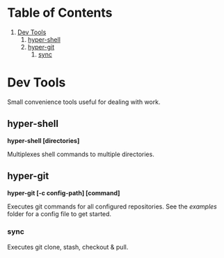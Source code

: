 
# Table of Contents

1.  [Dev Tools](#org801d117)
    1.  [hyper-shell](#orgcdaf129)
    2.  [hyper-git](#orgb75ba4d)
        1.  [sync](#org9092f7b)


<a id="org801d117"></a>

# Dev Tools

Small convenience tools useful for dealing with work.


<a id="orgcdaf129"></a>

## hyper-shell

**hyper-shell [directories]**

Multiplexes shell commands to multiple directories.


<a id="orgb75ba4d"></a>

## hyper-git

**hyper-git [-c config-path] [command]**

Executes git commands for all configured repositories. See the
*examples* folder for a config file to get started.


<a id="org9092f7b"></a>

### sync

Executes git clone, stash, checkout <default branch> & pull.

